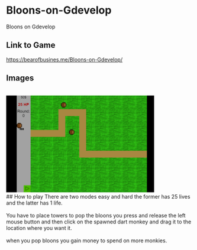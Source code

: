 # Bloons-on-Gdevelop
Bloons on Gdevelop
## Link to Game
https://bearofbusines.me/Bloons-on-Gdevelop/
<br />
## Images
<br />
<img src="./bloon.png" alt="Bloons" width="400"/>
<br />
## How to play
There are two modes easy and hard the former has 25 lives and the latter has 1 life.
<br />
<br />
You have to place towers to pop the bloons you press and release the left mouse button and then click on the spawned dart monkey and drag it to the location where you want it.
<br />
<br />
when you pop bloons you gain money to spend on more monkies.
